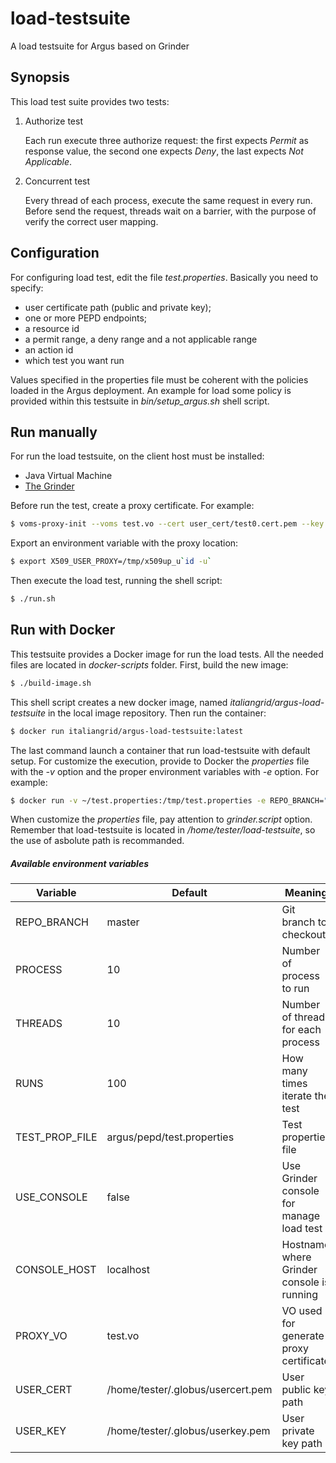 # load-testsuite
A load testsuite for Argus based on Grinder

## Synopsis
This load test suite provides two tests:

1. Authorize test

   Each run execute three authorize request: the first expects _Permit_ as response value, the second one expects _Deny_, the last expects _Not Applicable_.
2. Concurrent test

   Every thread of each process, execute the same request in every run. Before send the request, threads wait on a barrier, with the purpose of verify the correct user mapping.

## Configuration
For configuring load test, edit the file _test.properties_. Basically you need to specify:
 
 * user certificate path (public and private key);
 * one or more PEPD endpoints;
 * a resource id
 * a permit range, a deny range and a not applicable range
 * an action id
 * which test you want run 
 
Values specified in the properties file must be coherent with the policies loaded in the Argus deployment. An example for load some policy is provided within this testsuite in _bin/setup\_argus.sh_ shell script.

## Run manually
For run the load testsuite, on the client host must be installed:

 * Java Virtual Machine
 * [The Grinder](http://grinder.sourceforge.net/g3/getting-started.html)
 
Before run the test, create a proxy certificate. For example:
```bash
$ voms-proxy-init --voms test.vo --cert user_cert/test0.cert.pem --key user_cert/test0.key.pem
```
Export an environment variable with the proxy location:
```bash
$ export X509_USER_PROXY=/tmp/x509up_u`id -u`
```
Then execute the load test, running the shell script:
```bash
$ ./run.sh
```

## Run with Docker
This testsuite provides a Docker image for run the load tests. All the needed files are located in _docker-scripts_ folder.
First, build the new image:
```bash
$ ./build-image.sh
```
This shell script creates a new docker image, named _italiangrid/argus-load-testsuite_ in the local image repository.
Then run the container:
```bash
$ docker run italiangrid/argus-load-testsuite:latest
```
The last command launch a container that run load-testsuite with default setup. For customize the execution, provide to Docker the _properties_ file with the _-v_ option and the proper environment variables with _-e_ option.
For example:
```bash
$ docker run -v ~/test.properties:/tmp/test.properties -e REPO_BRANCH="feature/ISSUE-1" -e PROCESS=1 -e THREADS=1 -e RUNS=1 -e TEST_PROP_FILE=/tmp/test.properties italiangrid/argus-load-testsuite:latest
```
When customize the _properties_ file, pay attention to _grinder.script_ option. Remember that load-testsuite is located in _/home/tester/load-testsuite_, so the use of asbolute path is recommanded.

##### Available environment variables
 
| Variable         | Default                           | Meaning |
| ---------------- | --------------------------------- | ------- |
| REPO_BRANCH      | master                            | Git branch to checkout |
| PROCESS          | 10                                | Number of process to run |
| THREADS          | 10                                | Number of thread for each process |
| RUNS             | 100                               | How many times iterate the test |
| TEST\_PROP\_FILE | argus/pepd/test.properties        | Test properties file |
| USE\_CONSOLE     | false                             | Use Grinder console for manage load test |
| CONSOLE\_HOST    | localhost                         | Hostname where Grinder console is running |
| PROXY\_VO        | test.vo                           | VO used for generate proxy certificate |
| USER\_CERT       | /home/tester/.globus/usercert.pem | User public key path | 
| USER\_KEY        | /home/tester/.globus/userkey.pem  | User private key path |

